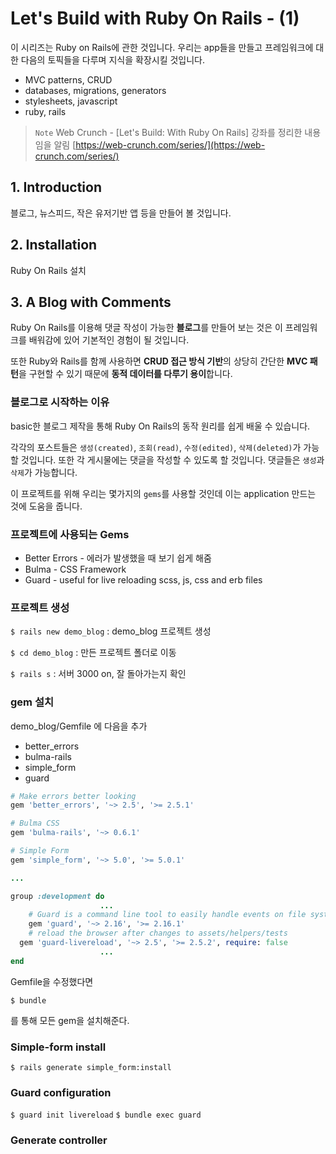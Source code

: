 # Let's Build with Ruby On Rails - (1)
이 시리즈는 Ruby on Rails에 관한 것입니다. 우리는 app들을 만들고 프레임워크에 대한 다음의 토픽들을 다루며 지식을 확장시킬 것입니다. 
- MVC patterns, CRUD 
- databases, migrations, generators 
- stylesheets, javascript
- ruby, rails

> `Note`
> Web Crunch - [Let's Build: With Ruby On Rails] 강좌를 정리한 내용임을 알림
> [https://web-crunch.com/series/](https://web-crunch.com/series/)


## 1. Introduction
 블로그, 뉴스피드, 작은 유저기반 앱 등을 만들어 볼 것입니다.
 
## 2. Installation
Ruby On Rails 설치

## 3. A Blog with Comments
Ruby On Rails를 이용해 댓글 작성이 가능한 **블로그**를 만들어 보는 것은 이 프레임워크를 배워감에 있어 기본적인 경험이 될 것입니다.

또한 Ruby와 Rails를 함께 사용하면 **CRUD 접근 방식 기반**의 상당히 간단한 **MVC 패턴**을 구현할 수 있기 때문에 **동적 데이터를 다루기 용이**합니다.

### 블로그로 시작하는 이유
basic한 블로그 제작을 통해 Ruby On Rails의 동작 원리를 쉽게 배울 수 있습니다. 

각각의 포스트들은 `생성(created)`, `조회(read)`, `수정(edited)`, `삭제(deleted)`가 가능할 것입니다. 또한 각 게시물에는 댓글을 작성할 수 있도록 할 것입니다. 댓글들은 `생성`과 `삭제`가 가능합니다.

이 프로젝트를 위해 우리는 몇가지의 `gems`를 사용할 것인데 이는 application 만드는 것에 도움을 줍니다.

### 프로젝트에 사용되는 Gems
- Better Errors - 에러가 발생했을 때 보기 쉽게 해줌
- Bulma - CSS Framework
- Guard -  useful for live reloading scss, js, css and erb files

### 프로젝트 생성

`$ rails new demo_blog` : demo_blog 프로젝트 생성

`$ cd demo_blog` : 만든 프로젝트 폴더로 이동

`$ rails s` : 서버 3000 on, 잘 돌아가는지 확인

### gem 설치
demo_blog/Gemfile 에 다음을 추가
- better_errors
- bulma-rails
- simple_form
- guard
```ruby
# Make errors better looking
gem 'better_errors', '~> 2.5', '>= 2.5.1'

# Bulma CSS
gem 'bulma-rails', '~> 0.6.1'

# Simple Form
gem 'simple_form', '~> 5.0', '>= 5.0.1'

...

group :development do
					...
	# Guard is a command line tool to easily handle events on file system modifications.
	gem 'guard', '~> 2.16', '>= 2.16.1'
	# reload the browser after changes to assets/helpers/tests
  gem 'guard-livereload', '~> 2.5', '>= 2.5.2', require: false
					...
end
```
Gemfile을 수정했다면

`$ bundle`

를 통해 모든 gem을 설치해준다.

### Simple-form install

`$ rails generate simple_form:install`

### Guard configuration
`$ guard init livereload`
`$ bundle exec guard`

### Generate controller  
<!--stackedit_data:
eyJoaXN0b3J5IjpbNDQ1MTg3MDQ1LDEzODM0NTI5ODMsLTE2NT
c1ODA0ODEsLTc1NzM0NjM3LC0xMDY1MTIyNDU0LDE0NzEzMzkw
MDIsMTgyMDc5ODQ3LC0xNTYzNTg0NzE1LDEyNjY1NzA4NzUsLT
g5MzczMTE5LC0zMTc4NTg1MTEsOTAxMjc3MTU2XX0=
-->